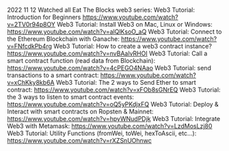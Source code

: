 2022 11 12 
Watched all Eat The Blocks web3 series:
	Web3 Tutorial: Introduction for Beginners https://www.youtube.com/watch?v=2TV0r94p8OY
	Web3 Tutorial: Install Web3 on Mac, Linux or Windows: https://www.youtube.com/watch?v=alQlKsoO_aQ
	Web3 Tutorial: Connect to the Ethereum Blockchain with Ganache: https://www.youtube.com/watch?v=FNfcdkPb4rg
	Web3 Tutorial: How to create a web3 contract instance? https://www.youtube.com/watch?v=nvBAalvRHOI
	Web3 Tutorial: Call a smart contract function (read data from Blockchain): https://www.youtube.com/watch?v=4cPEGO4NAao
	Web3 Tutorial: send transactions to a smart contract: https://www.youtube.com/watch?v=xChKky8kb6A
	Web3 Tutorial: The 2 ways to Send Ether to smart contract: https://www.youtube.com/watch?v=xFOb8sGNrEQ
	Web3 Tutorial: the 3 ways to listen to smart contract events: https://www.youtube.com/watch?v=oQ5yPKdjxFQ
	Web3 Tutorial: Deploy & Interact with smart contracts on Ropsten & Mainnet: https://www.youtube.com/watch?v=hpyWNudPDjk
	Web3 Tutorial: Integrate Web3 with Metamask: https://www.youtube.com/watch?v=LzdMosLzj80
	Web3 Tutorial: Utility Functions (fromWei, toWei, hexToAscii, etc...): https://www.youtube.com/watch?v=rXZSnUOhnwc